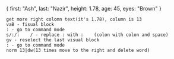 {
    first:     "Ash",
    last:     "Nazir",
    height:     1.78,
    age:     45,
    eyes:     "Brown"
}

```
get more right colomn text(it's 1.78), column is 13
vaB - fisual block
: - go to command mode
s/:/:    / - replace : with :    (colon with colon and space)
gv - reselect the last visual block
: - go to command mode
norm 13|dw(13 times move to the right and delete word)
```


